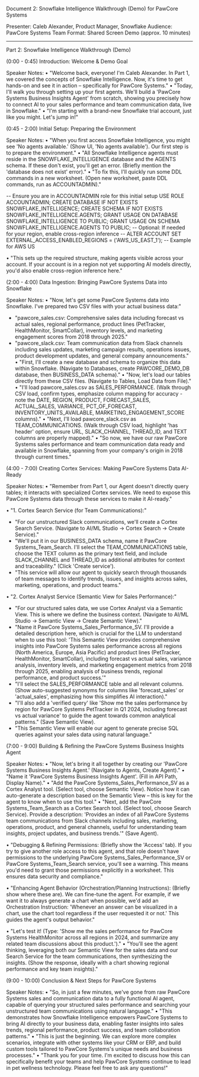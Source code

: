 Document 2: Snowflake Intelligence Walkthrough (Demo) for PawCore Systems

Presenter: Caleb Alexander, Product Manager, Snowflake 
Audience: PawCore Systems Team 
Format: Shared Screen Demo (approx. 10 minutes)

---

Part 2: Snowflake Intelligence Walkthrough (Demo)

(0:00 - 0:45) Introduction: Welcome & Demo Goal

Speaker Notes:
• "Welcome back, everyone! I'm Caleb Alexander. In Part 1, we covered the concepts of Snowflake Intelligence. Now, it's time to get hands-on and see it in action – specifically for PawCore Systems."
• "Today, I'll walk you through setting up your first agents. We'll build a 'PawCore Systems Business Insights Agent' from scratch, showing you precisely how to connect AI to your sales performance and team communication data, live in Snowflake."
• "I'm starting with a brand-new Snowflake trial account, just like you might. Let's jump in!"

(0:45 - 2:00) Initial Setup: Preparing the Environment

Speaker Notes:
• "When you first access Snowflake Intelligence, you might see 'No agents available.' (Show UI, 'No agents available'). Our first step is to prepare the environment."
• "All Snowflake Intelligence agents must reside in the SNOWFLAKE_INTELLIGENCE database and the AGENTS schema. If these don't exist, you'll get an error. (Briefly mention the 'database does not exist' error)."
• "To fix this, I'll quickly run some DDL commands in a new worksheet. (Open new worksheet, paste DDL commands, run as ACCOUNTADMIN)."

-- Ensure you are in ACCOUNTADMIN role for this initial setup
USE ROLE ACCOUNTADMIN;
CREATE DATABASE IF NOT EXISTS SNOWFLAKE_INTELLIGENCE;
CREATE SCHEMA IF NOT EXISTS SNOWFLAKE_INTELLIGENCE.AGENTS;
GRANT USAGE ON DATABASE SNOWFLAKE_INTELLIGENCE TO PUBLIC;
GRANT USAGE ON SCHEMA SNOWFLAKE_INTELLIGENCE.AGENTS TO PUBLIC;
-- Optional: If needed for your region, enable cross-region inference
-- ALTER ACCOUNT SET EXTERNAL_ACCESS_ENABLED_REGIONS = ('AWS_US_EAST_1'); -- Example for AWS US

• "This sets up the required structure, making agents visible across your account. If your account is in a region not yet supporting AI models directly, you'd also enable cross-region inference here."

(2:00 - 4:00) Data Ingestion: Bringing PawCore Systems Data into Snowflake

Speaker Notes:
• "Now, let's get some PawCore Systems data into Snowflake. I've prepared two CSV files with your actual business data:"
  - "pawcore_sales.csv: Comprehensive sales data including forecast vs actual sales, regional performance, product lines (PetTracker, HealthMonitor, SmartCollar), inventory levels, and marketing engagement scores from 2018 through 2025."
- "pawcore_slack.csv: Team communication data from Slack channels including sales updates, marketing campaign results, operations issues, product development updates, and general company announcements."
• "First, I'll create a new database and schema to organize this data within Snowflake. (Navigate to Databases, create PAWCORE_DEMO_DB database, then BUSINESS_DATA schema)."
• "Now, let's load our tables directly from these CSV files. (Navigate to Tables, Load Data from File)."
• "I'll load pawcore_sales.csv as SALES_PERFORMANCE. (Walk through CSV load, confirm types, emphasize column mapping for accuracy - note the DATE, REGION, PRODUCT, FORECAST_SALES, ACTUAL_SALES, VARIANCE, PCT_OF_FORECAST, INVENTORY_UNITS_AVAILABLE, MARKETING_ENGAGEMENT_SCORE columns)."
• "Next, I'll load pawcore_slack.csv as TEAM_COMMUNICATIONS. (Walk through CSV load, highlight 'has header' option, ensure URL, SLACK_CHANNEL, THREAD_ID, and TEXT columns are properly mapped)."
• "So now, we have our raw PawCore Systems sales performance and team communication data ready and available in Snowflake, spanning from your company's origin in 2018 through current times."

(4:00 - 7:00) Creating Cortex Services: Making PawCore Systems Data AI-Ready

Speaker Notes:
• "Remember from Part 1, our Agent doesn't directly query tables; it interacts with specialized Cortex services. We need to expose this PawCore Systems data through these services to make it AI-ready."

• "1. Cortex Search Service (for Team Communications):"
  - "For our unstructured Slack communications, we'll create a Cortex Search Service. (Navigate to AI/ML Studio -> Cortex Search -> Create Service)."
  - "We'll put it in our BUSINESS_DATA schema, name it PawCore Systems_Team_Search. I'll select the TEAM_COMMUNICATIONS table, choose the TEXT column as the primary text field, and include SLACK_CHANNEL and THREAD_ID as additional attributes for context and traceability." (Click 'Create service').
  - "This service will allow our agent to quickly search through thousands of team messages to identify trends, issues, and insights across sales, marketing, operations, and product teams."

• "2. Cortex Analyst Service (Semantic View for Sales Performance):"
  - "For our structured sales data, we use Cortex Analyst via a Semantic View. This is where we define the business context. (Navigate to AI/ML Studio -> Semantic View -> Create Semantic View)."
  - "Name it PawCore Systems_Sales_Performance_SV. I'll provide a detailed description here, which is crucial for the LLM to understand when to use this tool: 'This Semantic View provides comprehensive insights into PawCore Systems sales performance across all regions (North America, Europe, Asia Pacific) and product lines (PetTracker, HealthMonitor, SmartCollar), including forecast vs actual sales, variance analysis, inventory levels, and marketing engagement metrics from 2018 through 2025, enabling analysis of business trends, regional performance, and product success.'"
  - "I'll select the SALES_PERFORMANCE table and all relevant columns. (Show auto-suggested synonyms for columns like 'forecast_sales' or 'actual_sales', emphasizing how this simplifies AI interaction)."
  - "I'll also add a 'verified query' like 'Show me the sales performance by region for PawCore Systems PetTracker in Q1 2024, including forecast vs actual variance' to guide the agent towards common analytical patterns." (Save Semantic View).
  - "This Semantic View will enable our agent to generate precise SQL queries against your sales data using natural language."

(7:00 - 9:00) Building & Refining the PawCore Systems Business Insights Agent

Speaker Notes:
• "Now, let's bring it all together by creating our 'PawCore Systems Business Insights Agent.' (Navigate to Agents, Create Agent)."
• "Name it 'PawCore Systems Business Insights Agent'. (Fill in API Path, Display Name)."
• "Add the PawCore Systems_Sales_Performance_SV as a Cortex Analyst tool. (Select tool, choose Semantic View). Notice how it can auto-generate a description based on the Semantic View – this is key for the agent to know when to use this tool."
• "Next, add the PawCore Systems_Team_Search as a Cortex Search tool. (Select tool, choose Search Service). Provide a description: 'Provides an index of all PawCore Systems team communications from Slack channels including sales, marketing, operations, product, and general channels, useful for understanding team insights, project updates, and business trends.'" (Save Agent).

• "Debugging & Refining Permissions: (Briefly show the 'Access' tab). If you try to give another role access to this agent, and that role doesn't have permissions to the underlying PawCore Systems_Sales_Performance_SV or PawCore Systems_Team_Search service, you'll see a warning. This means you'd need to grant those permissions explicitly in a worksheet. This ensures data security and compliance."

• "Enhancing Agent Behavior (Orchestration/Planning Instructions): (Briefly show where these are). We can fine-tune the agent. For example, if we want it to always generate a chart when possible, we'd add an Orchestration Instruction: 'Whenever an answer can be visualized in a chart, use the chart tool regardless if the user requested it or not.' This guides the agent's output behavior."

• "Let's test it! (Type: 'Show me the sales performance for PawCore Systems HealthMonitor across all regions in 2024, and summarize any related team discussions about this product.')."
• "You'll see the agent thinking, leveraging both our Semantic View for the sales data and our Search Service for the team communications, then synthesizing the insights. (Show the response, ideally with a chart showing regional performance and key team insights)."

(9:00 - 10:00) Conclusion & Next Steps for PawCore Systems

Speaker Notes:
• "So, in just a few minutes, we've gone from raw PawCore Systems sales and communication data to a fully functional AI agent, capable of querying your structured sales performance and searching your unstructured team communications using natural language."
• "This demonstrates how Snowflake Intelligence empowers PawCore Systems to bring AI directly to your business data, enabling faster insights into sales trends, regional performance, product success, and team collaboration patterns."
• "This is just the beginning. We can explore more complex scenarios, integrate with other systems like your CRM or ERP, and build custom tools tailored to PawCore Systems's unique needs and business processes."
• "Thank you for your time. I'm excited to discuss how this can specifically benefit your teams and help PawCore Systems continue to lead in pet wellness technology. Please feel free to ask any questions!" 